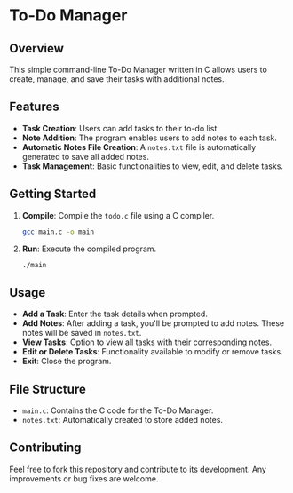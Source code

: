 # To-Do Manager

## Overview
This simple command-line To-Do Manager written in C allows users to create, manage, and save their tasks with additional notes.

## Features
- **Task Creation**: Users can add tasks to their to-do list.
- **Note Addition**: The program enables users to add notes to each task.
- **Automatic Notes File Creation**: A `notes.txt` file is automatically generated to save all added notes.
- **Task Management**: Basic functionalities to view, edit, and delete tasks.

## Getting Started
1. **Compile**: Compile the `todo.c` file using a C compiler.
    ```bash
    gcc main.c -o main
    ```
2. **Run**: Execute the compiled program.
    ```bash
    ./main
    ```
   
## Usage
- **Add a Task**: Enter the task details when prompted.
- **Add Notes**: After adding a task, you'll be prompted to add notes. These notes will be saved in `notes.txt`.
- **View Tasks**: Option to view all tasks with their corresponding notes.
- **Edit or Delete Tasks**: Functionality available to modify or remove tasks.
- **Exit**: Close the program.

## File Structure
- `main.c`: Contains the C code for the To-Do Manager.
- `notes.txt`: Automatically created to store added notes.

## Contributing
Feel free to fork this repository and contribute to its development. Any improvements or bug fixes are welcome.
